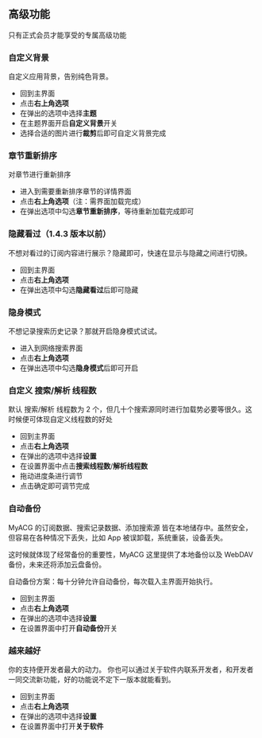## 高级功能
只有正式会员才能享受的专属高级功能
### 自定义背景
自定义应用背景，告别纯色背景。
- 回到主界面
- 点击**右上角选项**
- 在弹出的选项中选择**主题**
- 在主题界面开启**自定义背景**开关
- 选择合适的图片进行**裁剪**后即可自定义背景完成

### 章节重新排序
对章节进行重新排序
- 进入到需要重新排序章节的详情界面
- 点击**右上角选项**（注：需界面加载完成）
- 在弹出选项中勾选**章节重新排序**，等待重新加载完成即可

### 隐藏看过（1.4.3 版本以前）
不想对看过的订阅内容进行展示？隐藏即可，快速在显示与隐藏之间进行切换。
- 回到主界面
- 点击**右上角选项**
- 在弹出选项中勾选**隐藏看过**后即可隐藏

### 隐身模式
不想记录搜索历史记录？那就开启隐身模式试试。
- 进入到网络搜索界面
- 点击**右上角选项**
- 在弹出选项中勾选**隐身模式**后即可开启

### 自定义 搜索/解析 线程数
默认 搜索/解析 线程数为 2 个，但几十个搜索源同时进行加载势必要等很久。这时候便可体现自定义线程数的好处
- 回到主界面
- 点击**右上角选项**
- 在弹出的选项中选择**设置**
- 在设置界面中点击**搜索线程数**/**解析线程数**
- 拖动进度条进行调节
- 点击确定即可调节完成

### 自动备份
MyACG 的订阅数据、搜索记录数据、添加搜索源 皆在本地储存中。虽然安全，但容易在各种情况下丢失，比如 App 被误卸载，系统重装，设备丢失。

这时候就体现了经常备份的重要性，MyACG 这里提供了本地备份以及 WebDAV 备份，未来还将添加云盘备份。

自动备份方案：每十分钟允许自动备份，每次载入主界面开始执行。

- 回到主界面
- 点击**右上角选项**
- 在弹出的选项中选择**设置**
- 在设置界面中打开**自动备份**开关

### 越来越好
你的支持便开发者最大的动力。
你也可以通过关于软件内联系开发者，和开发者一同交流新功能，好的功能说不定下一版本就能看到。
- 回到主界面
- 点击**右上角选项**
- 在弹出的选项中选择**设置**
- 在设置界面中打开**关于软件**
